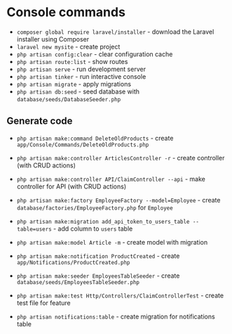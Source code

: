 # Console commands

- `composer global require laravel/installer` - download the Laravel installer using Composer
- `laravel new mysite` - create project
- `php artisan config:clear` - clear configuration cache
- `php artisan route:list` - show routes
- `php artisan serve` - run development server
- `php artisan tinker` - run interactive console
- `php artisan migrate` - apply migrations
- `php artisan db:seed` - seed database with `database/seeds/DatabaseSeeder.php`

## Generate code

- `php artisan make:command DeleteOldProducts` - create `app/Console/Commands/DeleteOldProducts.php`
- `php artisan make:controller ArticlesController -r` - create controller (with CRUD actions)
- `php artisan make:controller API/ClaimController --api` - make controller for API (with CRUD actions)
- `php artisan make:factory EmployeeFactory --model=Employee` - create `database/factories/EmployeeFactory.php` for `Employee`
- `php artisan make:migration add_api_token_to_users_table --table=users` - add column to `users` table
- `php artisan make:model Article -m` - create model with migration
- `php artisan make:notification ProductCreated` - create `app/Notifications/ProductCreated.php`
- `php artisan make:seeder EmployeesTableSeeder` - create `database/seeds/EmployeesTableSeeder.php`
- `php artisan make:test Http/Controllers/ClaimControllerTest` - create test file for feature

- `php artisan notifications:table` - create migration for notifications table
